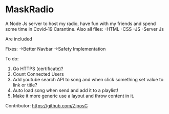 # MaskRadio
A Node Js server to host my radio, have fun with my friends and spend some time in Covid-19 Carantine. Also all files:
-HTML
-CSS
-JS
-Server Js

Are included

Fixes:
->Better Navbar
->Safety Implementation

To do:
1. Go HTTPS (certificate)?
2. Count Connected Users
3. Add youtube search API to song and when click something set value to link or title?
4. Auto load song when send and add it to a playlist!
5. Make it more generic use a layout and throw content in it.


Contributor: https://github.com/ZiposC
